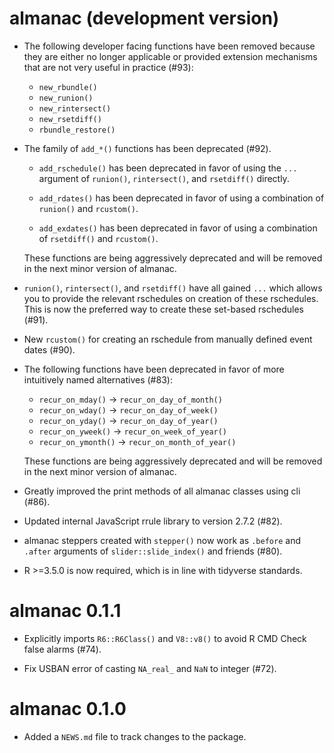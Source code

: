# almanac (development version)

* The following developer facing functions have been removed because they are
  either no longer applicable or provided extension mechanisms that are not
  very useful in practice (#93):
  
  * `new_rbundle()`
  * `new_runion()`
  * `new_rintersect()`
  * `new_rsetdiff()`
  * `rbundle_restore()`

* The family of `add_*()` functions has been deprecated (#92).

  * `add_rschedule()` has been deprecated in favor of using the `...` argument
    of `runion()`, `rintersect()`, and `rsetdiff()` directly.
    
  * `add_rdates()` has been deprecated in favor of using a combination of
    `runion()` and `rcustom()`.
    
  * `add_exdates()` has been deprecated in favor of using a combination of
    `rsetdiff()` and `rcustom()`.
    
  These functions are being aggressively deprecated and will be removed in the
  next minor version of almanac.

* `runion()`, `rintersect()`, and `rsetdiff()` have all gained `...` which
  allows you to provide the relevant rschedules on creation of these rschedules.
  This is now the preferred way to create these set-based rschedules (#91).

* New `rcustom()` for creating an rschedule from manually defined event dates
  (#90).

* The following functions have been deprecated in favor of more intuitively
  named alternatives (#83):
  
  * `recur_on_mday()` -> `recur_on_day_of_month()`
  * `recur_on_wday()` -> `recur_on_day_of_week()`
  * `recur_on_yday()` -> `recur_on_day_of_year()`
  * `recur_on_yweek()` -> `recur_on_week_of_year()`
  * `recur_on_ymonth()` -> `recur_on_month_of_year()`
  
  These functions are being aggressively deprecated and will be removed in the
  next minor version of almanac.

* Greatly improved the print methods of all almanac classes using cli (#86).

* Updated internal JavaScript rrule library to version 2.7.2 (#82).

* almanac steppers created with `stepper()` now work as `.before` and
  `.after` arguments of `slider::slide_index()` and friends (#80).

* R >=3.5.0 is now required, which is in line with tidyverse standards.

# almanac 0.1.1

* Explicitly imports `R6::R6Class()` and `V8::v8()` to avoid R CMD Check
  false alarms (#74).

* Fix USBAN error of casting `NA_real_` and `NaN` to integer (#72).

# almanac 0.1.0

* Added a `NEWS.md` file to track changes to the package.
